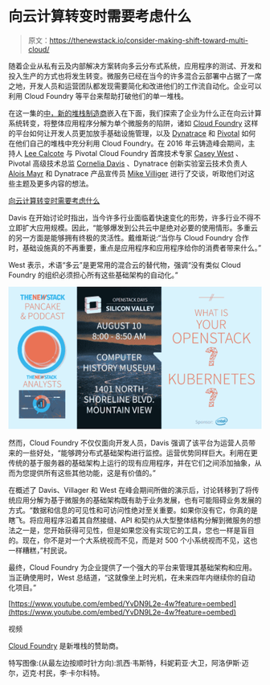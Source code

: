 # 向云计算转变时需要考虑什么

> 原文：<https://thenewstack.io/consider-making-shift-toward-multi-cloud/>

随着企业从私有云及内部解决方案转向多云分布式系统，应用程序的测试、开发和投入生产的方式也将发生转变。微服务已经在当今的许多混合云部署中占据了一席之地，开发人员和运营团队都发现需要简化和改进他们的工作流自动化。企业可以利用 Cloud Foundry 等平台来帮助打破他们的单一堆栈。

在这一集的[中，新的堆栈制造商](https://thenewstack.io/podcasts/)嵌入在下面，我们探索了企业为什么正在向云计算系统转变，将整体应用程序分解为单个微服务的陷阱，诸如 [Cloud Foundry](https://www.cloudfoundry.org/) 这样的平台如何让开发人员更加放手基础设施管理，以及 [Dynatrace](https://www.dynatrace.com/) 和 [Pivotal](https://pivotal.io/) 如何在他们自己的堆栈中充分利用 Cloud Foundry。在 2016 年云铸造峰会期间，主持人 [Lee Calcote](https://twitter.com/lcalcote) 与 Pivotal Cloud Foundry 首席技术专家 [Casey West](https://www.linkedin.com/in/caseywest) 、Pivotal 高级技术总监 [Cornelia Davis](https://www.linkedin.com/in/corneliadavis) 、Dynatrace 创新实验室云技术负责人 [Alois Mayr](https://www.linkedin.com/in/aloismayr) 和 Dynatrace 产品宣传员 [Mike Villiger](https://www.linkedin.com/in/mvilliger) 进行了交谈，听取他们对这些主题及更多内容的想法。

[向云计算转变时需要考虑什么](https://thenewstack.simplecast.com/episodes/what-to-consider-when-making-the-shift-toward-multi-cloud)

Davis 在开始讨论时指出，当今许多行业面临着快速变化的形势，许多行业不得不立即扩大应用规模。因此，“能够爆发到公共云中是绝对必要的使用情形。多重云的另一方面是能够拥有终极的灵活性。戴维斯说:“当你与 Cloud Foundry 合作时，基础设施真的不再重要，重点是应用程序和应用程序给你的消费者带来什么。”

West 表示，术语“多云”是更常用的混合云的替代物，强调“没有类似 Cloud Foundry 的组织必须担心所有这些基础架构的自动化。”

![2016.08.10_openstack_pancakepodcast_socialmedia__1_](img/5f95f7ac765b8d049b13fc44f5bf6b74.png)

然而，Cloud Foundry 不仅仅面向开发人员，Davis 强调了该平台为运营人员带来的一些好处，“能够跨分布式基础架构进行监控。运营优势同样巨大。利用在更传统的基于服务器的基础架构上运行的现有应用程序，并在它们之间添加抽象，从而为您提供所有这些其他功能，这是有价值的。”

在概述了 Davis、Villager 和 West 在峰会期间所做的演示后，讨论转移到了将传统应用分解为基于微服务的基础架构既有助于业务发展，也有可能阻碍业务发展的方式。“数据和信息的可见性和可访问性绝对至关重要。如果你没有它，你真的是瞎飞。将应用程序沿着其自然接缝、API 和契约从大型整体结构分解到微服务的想法之一是，您开始获得可见性，但是如果您没有实现它的工具，您也一样是盲目的。现在，你不是对一个大系统视而不见，而是对 500 个小系统视而不见，这也一样糟糕，”村民说。

最终，Cloud Foundry 为企业提供了一个强大的平台来管理其基础架构和应用。当正确使用时，West 总结道，“这就像坐上时光机，在未来四年内继续你的自动化项目。”

[https://www.youtube.com/embed/YvDN9L2e-4w?feature=oembed](https://www.youtube.com/embed/YvDN9L2e-4w?feature=oembed)

视频

[Cloud Foundry](https://www.cloudfoundry.org/) 是新堆栈的赞助商。

特写图像:(从最左边按顺时针方向):凯西·韦斯特，科妮莉亚·大卫，阿洛伊斯·迈尔，迈克·村民，李·卡尔科特。

<svg xmlns:xlink="http://www.w3.org/1999/xlink" viewBox="0 0 68 31" version="1.1"><title>Group</title> <desc>Created with Sketch.</desc></svg>